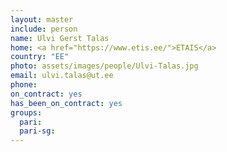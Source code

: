 ```yaml
---
layout: master
include: person
name: Ulvi Gerst Talas
home: <a href="https://www.etis.ee/">ETAIS</a>
country: "EE"
photo: assets/images/people/Ulvi-Talas.jpg
email: ulvi.talas@ut.ee
phone:
on_contract: yes
has_been_on_contract: yes
groups:
  pari:
  pari-sg:
---
```

